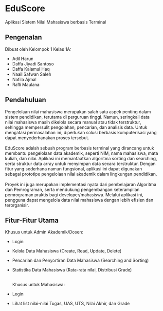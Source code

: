 # EduScore
Aplikasi Sistem Nilai Mahasiswa berbasis Terminal
## Pengenalan
Dibuat oleh Kelompok 1 Kelas 1A:
- Adil Harun
- Daffa Jiyadi Santoso
- Daffa Kalamul Haq
- Naail Safwan Saleh
- Nafila Ajmal
- Rafli Maulana
## Pendahuluan
  Pengelolaan nilai mahasiswa merupakan salah satu aspek penting dalam sistem pendidikan, terutama di perguruan tinggi. Namun, seringkali data nilai mahasiswa masih dikelola secara manual atau tidak terstruktur, sehingga mempersulit pengolahan, pencarian, dan analisis data. Untuk mengatasi permasalahan ini, diperlukan solusi berbasis komputerisasi yang dapat menyederhanakan proses tersebut.<br/> <br/>
  EduScore adalah sebuah program berbasis terminal yang dirancang untuk membantu pengelolaan data akademik, seperti NIM, nama mahasiswa, mata kuliah, dan nilai. Aplikasi ini memanfaatkan algoritma sorting dan searching, serta struktur data array untuk menyimpan data secara terstruktur. Dengan fitur yang sederhana namun fungsional, aplikasi ini dapat digunakan sebagai prototipe pengelolaan nilai akademik dalam lingkungan pendidikan.<br /> <br/>
  Proyek ini juga merupakan implementasi nyata dari pembelajaran Algoritma dan Pemrograman, serta mendukung pengembangan keterampilan pemrograman praktis bagi developer/mahasiswa. Melalui aplikasi ini, pengguna dapat mengelola data nilai mahasiswa dengan lebih efisien dan terorganisir.
## Fitur-Fitur Utama
  Khusus untuk Admin Akademik/Dosen:
- Login
- Kelola Data Mahasiswa (Create, Read, Update, Delete)
- Pencarian dan Penyortiran Data Mahasiswa (Searching and Sorting)
- Statistika Data Mahasiswa (Rata-rata nilai, Distribusi Grade)<br/> <br/>

  Khusus untuk Mahasiswa:
- Login
- Lihat list nilai-nilai Tugas, UAS, UTS, Nilai Akhir, dan Grade



